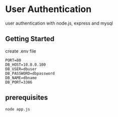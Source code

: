 # User Authentication
user authentication with node.js, express and mysql

## Getting Started
create .env file
```
PORT=80
DB_HOST=10.0.0.100
DB_USER=dbuser
DB_PASSWORD=dbpassword
DB_NAME=dbname
DB_PORT=3306
```

## prerequisites


```
node app.js
```

